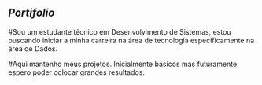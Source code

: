 ## ***Portifolio***
#Sou um estudante técnico em Desenvolvimento de Sistemas, estou buscando iniciar a minha carreira na área de tecnologia especificamente na área de Dados. 

#Aqui mantenho meus projetos. Inicialmente básicos mas futuramente espero poder colocar grandes resultados.